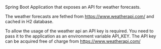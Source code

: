Spring Boot Application that exposes an API for weather forecasts.

The weather forecasts are fethed from https://www.weatherapi.com/ and cached in H2 database.

To allow the usage of the weather api an API key is required. 
You need to pass it to the application as an environment variable API_KEY.
The API key can be acquired free of charge from https://www.weatherapi.com/
